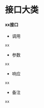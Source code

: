 接口大类
==================

#### xx接口

* 调用 
```
xx
```

* 参数
```
xx
```

* 响应
```
xx
```

* 备注
```
xx
```









